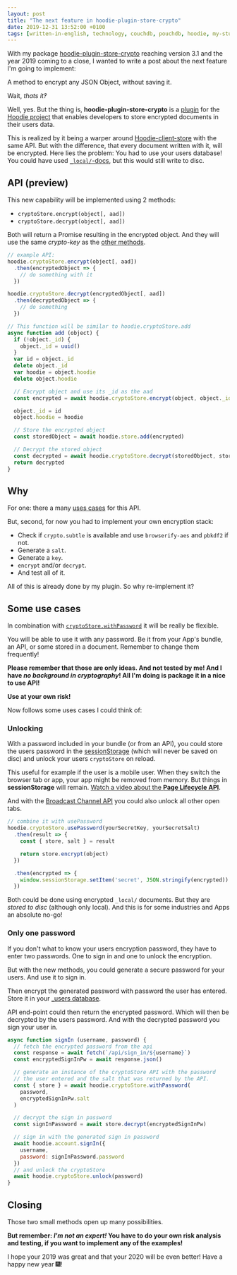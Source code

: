 ```yaml
---
layout: post
title: "The next feature in hoodie-plugin-store-crypto"
date: 2019-12-31 13:52:00 +0100
tags: [written-in-english, technology, couchdb, pouchdb, hoodie, my-stuff, hoodie-plugin-store-crypto]
---
```


With my package [hoodie-plugin-store-crypto](https://www.npmjs.com/package/hoodie-plugin-store-crypto) reaching version 3.1 and the year 2019 coming to a close, I wanted to write a post about the next feature I'm going to implement:

A method to encrypt any JSON Object, without saving it.

Wait, *thats it‽*

Well, yes. But the thing is, __hoodie-plugin-store-crypto__ is a [plugin](http://docs.hood.ie/en/latest/guides/plugins.html "Hoodie's plugin documentation") for the [Hoodie project](http://hood.ie/) that enables developers to store encrypted documents in their users data.

This is realized by it being a warper around [Hoodie-client-store](http://docs.hood.ie/en/latest/api/client/hoodie.store.html "Documentation for Hoodie's client store") with the same API. But with the difference, that every document written with it, will be encrypted. Here lies the problem: You had to use your users database! You could have used [`_local/`-docs](https://docs.couchdb.org/en/latest/api/local.html "Local (non-replicating) Documents - CouchDB documentation"), but this would still write to disc.

## API (preview)

This new capability will be implemented using 2 methods:
- `cryptoStore.encrypt(object[, aad])`
- `cryptoStore.decrypt(object[, aad])`

Both will return a Promise resulting in the encrypted object. And they will use the same *crypto-key* as the [other methods](https://github.com/Terreii/hoodie-plugin-store-crypto/blob/latest/docs/api.md).

```javascript
// example API:
hoodie.cryptoStore.encrypt(object[, aad])
  .then(encryptedObject => {
    // do something with it
  })

hoodie.cryptoStore.decrypt(encryptedObject[, aad])
  .then(decryptedObject => {
    // do something
  })

// This function will be similar to hoodie.cryptoStore.add
async function add (object) {
  if (!object._id) {
    object._id = uuid()
  }
  var id = object._id
  delete object._id
  var hoodie = object.hoodie
  delete object.hoodie

  // Encrypt object and use its _id as the aad
  const encrypted = await hoodie.cryptoStore.encrypt(object, object._id)

  object._id = id
  object.hoodie = hoodie

  // Store the encrypted object
  const storedObject = await hoodie.store.add(encrypted)

  // Decrypt the stored object
  const decrypted = await hoodie.cryptoStore.decrypt(storedObject, storedObject._id)
  return decrypted
}
```

## Why

For one: there a many [uses cases](#some-use-cases) for this API.

But, second, for now you had to implement your own encryption stack:
- Check if `crypto.subtle` is available and use `browserify-aes` and `pbkdf2` if not.
- Generate a `salt`.
- Generate a `key`.
- `encrypt` and/or `decrypt`.
- And test all of it.

All of this is already done by my plugin. So why re-implement it?

## Some use cases

In combination with [`cryptoStore.withPassword`](https://github.com/Terreii/hoodie-plugin-store-crypto/blob/latest/docs/api.md#cryptostorewithpassword "API documentation of withPassword") it will be really be flexible.

You will be able to use it with any password. Be it from your App's bundle, an API, or some stored in a document. Remember to change them frequently!

__Please remember that those are only ideas. And not tested by me! And I have *no background in cryptography*! All I'm doing is package it in a nice to use API!__

__Use at your own risk!__

Now follows some uses cases I could think of:

### Unlocking

With a password included in your bundle (or from an API), you could store the users password in the [sessionStorage](https://developer.mozilla.org/en-US/docs/Web/API/Window/sessionStorage) (which will never be saved on disc) and unlock your users `cryptoStore` on reload.

This useful for example if the user is a mobile user. When they switch the browser tab or app, your app might be removed from memory. But things in __sessionStorage__ will remain. [Watch a video about the __Page Lifecycle API__](https://www.youtube.com/watch?v=UlLQPguE7UQ).

And with the [Broadcast Channel API](https://developer.mozilla.org/en-US/docs/Web/API/Broadcast_Channel_API) you could also unlock all other open tabs.

```javascript
// combine it with usePassword
hoodie.cryptoStore.usePassword(yourSecretKey, yourSecretSalt)
  .then(result => {
    const { store, salt } = result

    return store.encrypt(object)
  })

  .then(encrypted => {
    window.sessionStorage.setItem('secret', JSON.stringify(encrypted))
  })
```

Both could be done using encrypted `_local/` documents. But they are *stored to disc* (although only local). And this is for some industries and Apps an absolute no-go!

### Only one password

If you don't what to know your users encryption password, they have to enter two passwords. One to sign in and one to unlock the encryption.

But with the new methods, you could generate a secure password for your users. And use it to sign in.

Then encrypt the generated password with password the user has entered. Store it in your [_users database](https://docs.couchdb.org/en/latest/intro/security.html#authentication-database "Documentation of CouchDBs _users database").

API end-point could then return the encrypted password. Which will then be decrypted by the users password. And with the decrypted password you sign your user in.

```javascript
async function signIn (username, password) {
  // fetch the encrypted password from the api
  const response = await fetch(`/api/sign_in/${username}`)
  const encryptedSignInPw = await response.json()

  // generate an instance of the cryptoStore API with the password
  // the user entered and the salt that was returned by the API.
  const { store } = await hoodie.cryptoStore.withPassword(
    password,
    encryptedSignInPw.salt
  )

  // decrypt the sign in password
  const signInPassword = await store.decrypt(encryptedSignInPw)

  // sign in with the generated sign in password
  await hoodie.account.signIn({
    username,
    password: signInPassword.password
  })
  // and unlock the cryptoStore
  await hoodie.cryptoStore.unlock(password)
}
```

## Closing

Those two small methods open up many possibilities.

__But remember: *I'm not an expert!* You have to do your own risk analysis and testing, if you want to implement any of the examples!__

I hope your 2019 was great and that your 2020 will be even better! Have a happy new year 🎆!
